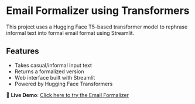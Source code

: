 # Email Formalizer using Transformers

This project uses a Hugging Face T5-based transformer model to rephrase informal text into formal email format using Streamlit.

## Features
- Takes casual/informal input text
- Returns a formalized version
- Web interface built with Streamlit
- Powered by Hugging Face Transformers


🚀 **Live Demo**: [Click here to try the Email Formalizer](https://emailformaliser.streamlit.app/)

